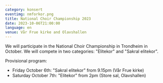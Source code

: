 ```yaml
---
category: konsert
eventimg: nmforkor.png
title: National Choir Championship 2023
date: 2023-10-06T21:00:00
language: en
venue: Vår Frue kirke and Olavshallen
---
```

W﻿e will participate in the National Choir Championship in Trondheim in October. We will compete in two categories: "Elitekor" and "Sakral elitekor". 

P﻿rovisional program:

* F﻿riday October 6th: "Sakral elitekor" from 9.15pm (Vår Frue kirke)
* S﻿aturday October 7th: "Elitekor" from 2pm (Store sal, Olavshallen)
